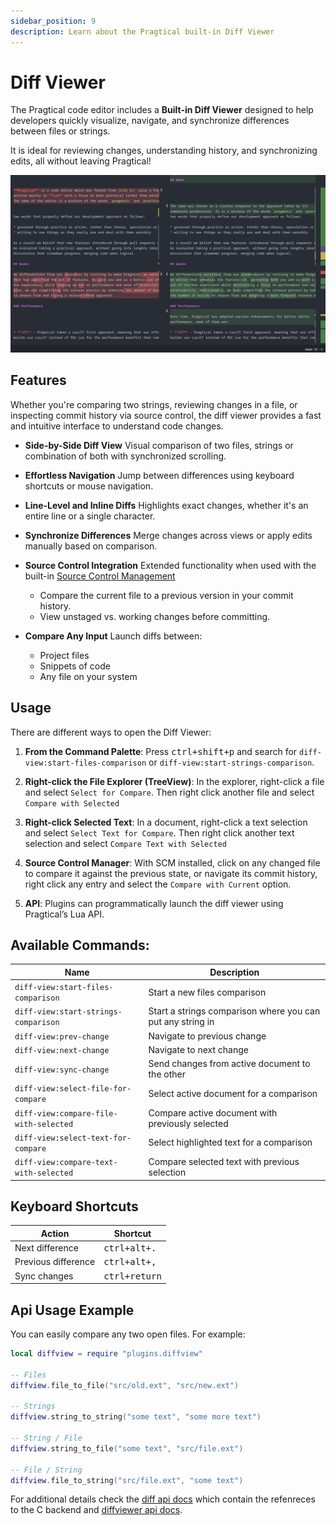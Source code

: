 ```yaml
---
sidebar_position: 9
description: Learn about the Pragtical built-in Diff Viewer
---
```


# Diff Viewer

The Pragtical code editor includes a **Built-in Diff Viewer** designed to help
developers quickly visualize, navigate, and synchronize differences between
files or strings.

It is ideal for reviewing changes, understanding history, and synchronizing
edits, all without leaving Pragtical!

![Diff Viewer][1]

## Features

Whether you're comparing two strings, reviewing changes in a file, or
inspecting commit history via source control, the diff viewer provides a fast
and intuitive interface to understand code changes.

- **Side-by-Side Diff View**
  Visual comparison of two files, strings or combination of both with
  synchronized scrolling.

- **Effortless Navigation**
  Jump between differences using keyboard shortcuts or mouse navigation.

- **Line-Level and Inline Diffs**
  Highlights exact changes, whether it's an entire line or a single character.

- **Synchronize Differences**
  Merge changes across views or apply edits manually based on comparison.

- **Source Control Integration**
  Extended functionality when used with the built-in [Source Control Management]
  - Compare the current file to a previous version in your commit history.
  - View unstaged vs. working changes before committing.

- **Compare Any Input**
  Launch diffs between:
  - Project files
  - Snippets of code
  - Any file on your system

## Usage

There are different ways to open the Diff Viewer:

1. **From the Command Palette**:
   Press <kbd>ctrl+shift+p</kbd> and search for
   `diff-view:start-files-comparison` or `diff-view:start-strings-comparison`.

2. **Right-click the File Explorer (TreeView)**:
   In the explorer, right-click a file and select `Select for Compare`. Then
   right click another file and select `Compare with Selected`

3. **Right-click Selected Text**:
   In a document, right-click a text selection and select `Select Text for Compare`.
   Then right click another text selection and select `Compare Text with Selected`

4. **Source Control Manager**:
   With SCM installed, click on any changed file to compare it against the
   previous state, or navigate its commit history, right click any entry and
   select the `Compare with Current` option.

5. **API**:
   Plugins can programmatically launch the diff viewer using Pragtical’s Lua API.

## Available Commands:

| Name                                   | Description
| ----                                   | -----------
| `diff-view:start-files-comparison`     | Start a new files comparison
| `diff-view:start-strings-comparison`   | Start a strings comparison where you can put any string in
| `diff-view:prev-change`                | Navigate to previous change
| `diff-view:next-change`                | Navigate to next change
| `diff-view:sync-change`                | Send changes from active document to the other
| `diff-view:select-file-for-compare`    | Select active document for a comparison
| `diff-view:compare-file-with-selected` | Compare active document with previously selected
| `diff-view:select-text-for-compare`    | Select highlighted text for a comparison
| `diff-view:compare-text-with-selected` | Compare selected text with previous selection

## Keyboard Shortcuts

| Action                    | Shortcut              |
|---------------------------|------------------------|
| Next difference           | <kbd>ctrl+alt+.</kbd>         |
| Previous difference       | <kbd>ctrl+alt+,</kbd> |
| Sync changes              | <kbd>ctrl+return</kbd> |

## Api Usage Example

You can easily compare any two open files. For example:

```lua
local diffview = require "plugins.diffview"

-- Files
diffview.file_to_file("src/old.ext", "src/new.ext")

-- Strings
diffview.string_to_string("some text", "some more text")

-- String / File
diffview.string_to_file("some text", "src/file.ext")

-- File / String
diffview.file_to_string("src/file.ext", "some text")
```

For additional details check the [diff api docs] which contain the refenreces
to the C backend and [diffviewer api docs].


[1]:                         /img/user-guide/diff-viewer/diff-view.png
[diff api docs]:             /docs/api/diff
[diffviewer api docs]:       /docs/api/plugins.diffview
[Source Control Management]: /plugins?plugin=scm
